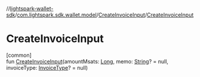 //[lightspark-wallet-sdk](../../../index.md)/[com.lightspark.sdk.wallet.model](../index.md)/[CreateInvoiceInput](index.md)/[CreateInvoiceInput](-create-invoice-input.md)

# CreateInvoiceInput

[common]\
fun [CreateInvoiceInput](-create-invoice-input.md)(amountMsats: [Long](https://kotlinlang.org/api/latest/jvm/stdlib/kotlin/-long/index.html), memo: [String](https://kotlinlang.org/api/latest/jvm/stdlib/kotlin/-string/index.html)? = null, invoiceType: [InvoiceType](../-invoice-type/index.md)? = null)
